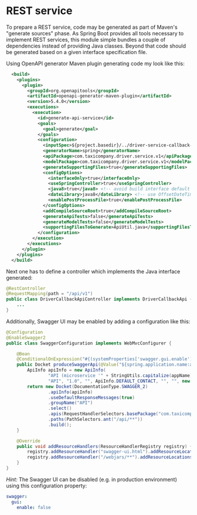 # REST service

To prepare a REST service, code may be generated as part of Maven's "generate sources" phase. As Spring Boot provides all tools necessary to implement REST services, this module simple bundles a couple of dependencies instead of providing Java classes. Beyond that code should be generated based on a given interface specification file.

Using OpenAPI generator Maven plugin generating code my look like this:

```xml
  <build>
    <plugins>
      <plugin>
        <groupId>org.openapitools</groupId>
        <artifactId>openapi-generator-maven-plugin</artifactId>
        <version>5.4.0</version>
        <executions>
          <execution>
            <id>generate-api-service</id>
            <goals>
              <goal>generate</goal>
            </goals>
            <configuration>
              <inputSpec>${project.basedir}/../driver-service-callback-api.yaml</inputSpec>
              <generatorName>spring</generatorName>
              <apiPackage>com.taxicompany.driver.service.v1</apiPackage>
              <modelPackage>com.taxicompany.driver.service.v1</modelPackage>
              <generateSupportingFiles>true</generateSupportingFiles>
              <configOptions>
                <interfaceOnly>true</interfaceOnly>
                <useSpringController>true</useSpringController>
                <java8>true</java8> <!-- avoid build interface default implementations -->
                <dateLibrary>java8</dateLibrary> <!-- use OffsetDateTime -->
                <enablePostProcessFile>true</enablePostProcessFile>
              </configOptions>
              <addCompileSourceRoot>true</addCompileSourceRoot>
              <generateApiTests>false</generateApiTests>
              <generateModelTests>false</generateModelTests>
              <supportingFilesToGenerate>ApiUtil.java</supportingFilesToGenerate>
            </configuration>
          </execution>
        </executions>
      </plugin>
    </plugins>
  </build>
```

Next one has to define a controller which implements the Java interface generated:

```java
@RestController
@RequestMapping(path = "/api/v1")
public class DriverCallbackApiController implements DriverCallbackApi {
    ...
}
```

Additionally, Swagger UI may be enabled by adding a configuration like this:

```java
@Configuration
@EnableSwagger2
public class SwaggerConfiguration implements WebMvcConfigurer {

    @Bean
    @ConditionalOnExpression("#{(systemProperties['swagger.gui.enable'] ?: 'false') == 'true'}")
    public Docket produceSwaggerApi(@Value("${spring.application.name:application}") String appName) {
        ApiInfo apiInfo = new ApiInfo(
                "API (microservice '" + StringUtils.capitalize(appName) + "')",
                "API", "1.0", "", ApiInfo.DEFAULT_CONTACT, "", "", new ArrayList<>());
        return new Docket(DocumentationType.SWAGGER_2)
                .apiInfo(apiInfo)
                .useDefaultResponseMessages(true)
                .groupName("API")
                .select()
                .apis(RequestHandlerSelectors.basePackage("com.taxicompany"))
                .paths(PathSelectors.ant("/api/**"))
                .build();
    }

    @Override
    public void addResourceHandlers(ResourceHandlerRegistry registry) {
        registry.addResourceHandler("swagger-ui.html").addResourceLocations("classpath:/META-INF/resources/");
        registry.addResourceHandler("/webjars/**").addResourceLocations("classpath:/META-INF/resources/webjars/");
    }
}
```

*Hint:* The Swagger UI can be disabled (e.g. in production environment) using this configuration property:

```yaml
swagger:
  gui:
    enable: false
```
